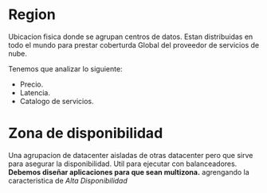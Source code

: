 # Region

Ubicacion fisica donde se agrupan centros de datos. Estan distribuidas en todo el mundo para prestar coberturda Global del proveedor de servicios de nube.

Tenemos que analizar lo siguiente:
- Precio.
- Latencia.
- Catalogo de servicios.


# Zona de disponibilidad

Una agrupacion de datacenter aisladas de otras datacenter pero que sirve para asegurar la disponibilidad.
Util para ejecutar con balanceadores.
**Debemos diseñar aplicaciones para que sean multizona.** agrengando la caracteristica de _Alta Disponibilidad_

